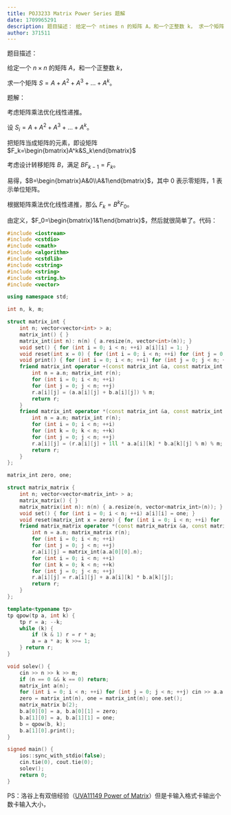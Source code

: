 ```yaml
---
title: POJ3233 Matrix Power Series 题解
date: 1709965291
description: 题目描述： 给定一个 ntimes n 的矩阵 A，和一个正整数 k， 求一个矩阵 SAA2A3dotsAk。 题解： 考虑矩阵乘法优化线性递推。 设 SiAA2A3dotsAk。
author: 371511
---
```


题目描述：

给定一个 $n\times n$ 的矩阵 $A$，和一个正整数 $k$，

求一个矩阵  $S=A+A^2+A^3+\dots+A^k$。

题解：

考虑矩阵乘法优化线性递推。

设 $S_i=A+A^2+A^3+\dots+A^k$。

把矩阵当成矩阵的元素，即设矩阵 $F_k=\begin{bmatrix}A^k&S_k\end{bmatrix}$


考虑设计转移矩阵 $B$，满足 $BF_{k-1}=F_k$。

易得，$B=\begin{bmatrix}A&0\\A&1\end{bmatrix}$，其中 $0$ 表示零矩阵，$1$ 表示单位矩阵。

根据矩阵乘法优化线性递推，那么 $F_k=B^kF_0$。

由定义，$F_0=\begin{bmatrix}1&1\end{bmatrix}$，然后就很简单了。代码：

```cpp
#include <iostream>
#include <cstdio>
#include <cmath>
#include <algorithm>
#include <cstdlib>
#include <cstring>
#include <string>
#include <string.h>
#include <vector>

using namespace std;

int n, k, m;

struct matrix_int {
	int n; vector<vector<int> > a;
	matrix_int() { }
	matrix_int(int n): n(n) { a.resize(n, vector<int>(n)); }
	void set() { for (int i = 0; i < n; ++i) a[i][i] = 1; }
	void reset(int x = 0) { for (int i = 0; i < n; ++i) for (int j = 0; j < n; ++j) a[i][j] = x; }
	void print() { for (int i = 0; i < n; ++i) for (int j = 0; j < n; ++j) cout << a[i][j] << (j == n - 1 ? "\n" : " "); }
	friend matrix_int operator +(const matrix_int &a, const matrix_int &b) {
		int n = a.n; matrix_int r(n);
		for (int i = 0; i < n; ++i)
		for (int j = 0; j < n; ++j)
		r.a[i][j] = (a.a[i][j] + b.a[i][j]) % m;
		return r;
	}
	friend matrix_int operator *(const matrix_int &a, const matrix_int &b) {
		int n = a.n; matrix_int r(n);
		for (int i = 0; i < n; ++i)
		for (int k = 0; k < n; ++k)
		for (int j = 0; j < n; ++j)
		r.a[i][j] = (r.a[i][j] + 1ll * a.a[i][k] * b.a[k][j] % m) % m;
		return r;
	}
};

matrix_int zero, one;

struct matrix_matrix {
	int n; vector<vector<matrix_int> > a;
	matrix_matrix() { }
	matrix_matrix(int n): n(n) { a.resize(n, vector<matrix_int>(n)); }
	void set() { for (int i = 0; i < n; ++i) a[i][i] = one; }
	void reset(matrix_int x = zero) { for (int i = 0; i < n; ++i) for (int j = 0; j < n; ++j) a[i][j] = x; }
	friend matrix_matrix operator *(const matrix_matrix &a, const matrix_matrix &b) {
		int n = a.n; matrix_matrix r(n);
		for (int i = 0; i < n; ++i)
		for (int j = 0; j < n; ++j)
		r.a[i][j] = matrix_int(a.a[0][0].n);
		for (int i = 0; i < n; ++i)
		for (int k = 0; k < n; ++k)
		for (int j = 0; j < n; ++j)
		r.a[i][j] = r.a[i][j] + a.a[i][k] * b.a[k][j];
		return r;
	}
};

template<typename tp>
tp qpow(tp a, int k) {
	tp r = a; --k;
	while (k) {
		if (k & 1) r = r * a;
		a = a * a; k >>= 1;
	} return r;
}

void solev() {
	cin >> n >> k >> m;
	if (n == 0 && k == 0) return;
	matrix_int a(n);
	for (int i = 0; i < n; ++i) for (int j = 0; j < n; ++j) cin >> a.a[i][j];
	zero = matrix_int(n), one = matrix_int(n); one.set();
	matrix_matrix b(2);
	b.a[0][0] = a, b.a[0][1] = zero;
	b.a[1][0] = a, b.a[1][1] = one;
	b = qpow(b, k);
	b.a[1][0].print();
}

signed main() {
	ios::sync_with_stdio(false);
	cin.tie(0), cout.tie(0);
	solev();
	return 0;
}
```

PS：洛谷上有双倍经验（[UVA11149 Power of Matrix](https://www.luogu.com.cn/problem/UVA11149)）但是卡输入格式卡输出个数卡输入大小，
